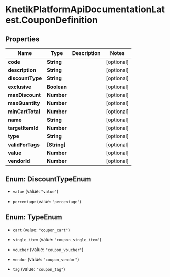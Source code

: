 # KnetikPlatformApiDocumentationLatest.CouponDefinition

## Properties
Name | Type | Description | Notes
------------ | ------------- | ------------- | -------------
**code** | **String** |  | [optional] 
**description** | **String** |  | [optional] 
**discountType** | **String** |  | [optional] 
**exclusive** | **Boolean** |  | [optional] 
**maxDiscount** | **Number** |  | [optional] 
**maxQuantity** | **Number** |  | [optional] 
**minCartTotal** | **Number** |  | [optional] 
**name** | **String** |  | [optional] 
**targetItemId** | **Number** |  | [optional] 
**type** | **String** |  | [optional] 
**validForTags** | **[String]** |  | [optional] 
**value** | **Number** |  | [optional] 
**vendorId** | **Number** |  | [optional] 


<a name="DiscountTypeEnum"></a>
## Enum: DiscountTypeEnum


* `value` (value: `"value"`)

* `percentage` (value: `"percentage"`)




<a name="TypeEnum"></a>
## Enum: TypeEnum


* `cart` (value: `"coupon_cart"`)

* `single_item` (value: `"coupon_single_item"`)

* `voucher` (value: `"coupon_voucher"`)

* `vendor` (value: `"coupon_vendor"`)

* `tag` (value: `"coupon_tag"`)




